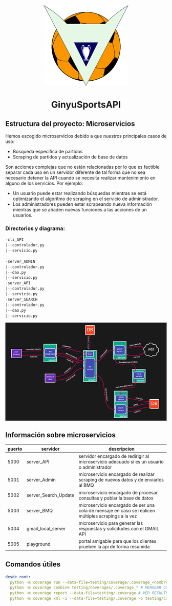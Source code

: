 <div align="center">
  <img src="img/giniu.png" height="250"></img>
  <h1>GinyuSportsAPI</h1>
</div>

## Estructura del proyecto: Microservicios
Hemos escogido microservicios debido a que nuestros principales casos de uso:

- Búsqueda específica de partidos
- Scraping de partidos y actualización de base de datos

Son acciones complejas que no están relacionadas por lo que es factible separar cada uso en un servidor diferente de tal forma que no sea necesario detener la API cuando se necesita realizar mantenimiento en alguno de los servicios. Por ejemplo: 

- Un usuario puede estar realizando búsquedas mientras se está optimizando el algoritmo de scraping en el servicio de administrador.
- Los administradores pueden estar scrapeando nueva información mientras que se añaden nuevas funciones a las acciones de un usuarios.

### Directorios y diagrama:

```py
-cli_API
|--controlador.py
|--servicio.py

-server_ADMIN
|--controlador.py
|--dao.py
|--servicio.py
-server_API
|--controlador.py
|--servicio.py
-server_SEARCH
|--controlador.py
|--dao.py
|--servicio.py
```

![](img/diagram.PNG)

## Información sobre microservicios

|puerto|servidor             |descripcion                                                                                         |
|------|---------------------|----------------------------------------------------------------------------------------------------|
|5000  | server_API          | servidor encargado de redirigir al microservicio adecuado si es un usuario o administrador         |
|5001  | server_Admin        | microservicio encargado de realizar scraping de nuevos datos y de enviarlos al BMQ                 |
|5002  | server_Search_Update| microservicio encargado de procesar consultas y poblar la base de datos                            |
|5003  | server_BMQ          | microservicio encargado de ser una cola de mensaje en caso se realicen múltiples scrapings a la vez|
|5004  | gmail_local_server  | microservicio para generar las respuestas y solicitudes con el GMAIL API                           |
|5005  | playground         | portal amigable para que los clientes prueben la api de forma resumida                                                                           |

## Comandos útiles
```yml
desde root: 
  python -m coverage run --data-file=testing/coverage/.coverage_<nombre de carpeta a testear> testing/test_<nombre de carpeta a testear>.py # EJECUTAR TESTS
  python -m coverage combine testing/coverages/.coverage_* # MERGEAR COVERAGES
  python -m coverage report --data-file=testing/.coverage # VER RESULTLADOS
  python -m coverage xml -i --data-file=testing/.coverage -o testing/coverage.xml # OBTENER XML
```
